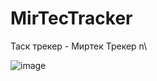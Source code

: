 # MirTecTracker
Таск трекер - Миртек Трекер n\

![image](https://github.com/IliaGurelev/MirTecTracker/assets/156694478/92007305-6d4d-4eec-8718-bc6b0aad7a8a)
